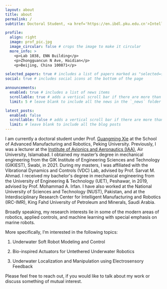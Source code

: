 ```yaml
---
layout: about
title: about
permalink: /
subtitle: Doctoral Student, <a href='https://en.ibdl.pku.edu.cn'>Intelligent Biomimetic Design Lab</a>, <a href='https://english.pku.edu.cn'>Peking University</a>.

profile:
  align: right
  image: prof_pic.jpg
  image_circular: false # crops the image to make it circular
  more_info: >
    <p>Lab 1038, ENN Building</p>
    <p>Zhongguancun N Ave, Haidian</p>
    <p>Beijing, China 100871</p>

selected_papers: true # includes a list of papers marked as "selected={true}"
social: true # includes social icons at the bottom of the page

announcements:
  enabled: true # includes a list of news items
  scrollable: true # adds a vertical scroll bar if there are more than 3 news items
  limit: 5 # leave blank to include all the news in the `_news` folder

latest_posts:
  enabled: false
  scrollable: false # adds a vertical scroll bar if there are more than 3 new posts items
  limit: # leave blank to include all the blog posts
---
```


I am currently a doctoral student under Prof. <a href='https://amr.pku.edu.cn/jzyg/szdw/X/0dba539cb6214815a8b90e659d9eabef.htm'>Guangming Xie</a> at the School of Advanced Manufacturing and Robotics, Peking University. Previously, I was a lecturer at the <a href='https://www.au.edu.pk/pages/Faculties/IAA/Departments/MechanicalAerospace/FacultyDetail.aspx?fid=1545'>Institute of Avionics and Aeronautics (IAA)</a>, Air University, Islamabad. I obtained my master’s degree in mechanical engineering from the GIK Institute of Engineering Sciences and Technology (GIKIEST), Swabi, in 2021. During my masters, I was affiliated with the Vibrational Dynamics and Controls (VDC) Lab, advised by Prof. Sarvat M. Ahmad. I received my bachelor's degree in mechanical engineering from the University of Engineering & Technology (UET), Peshawar, in 2019, advised by Prof. Mohammad A. Irfan. I have also worked at the National University of Sciences and Technology (NUST), Pakistan, and at the Interdisciplinary Research Center for Intelligent Manufacturing and Robotics (IRC-IMR), King Fahd University of Petroleum and Minerals, Saudi Arabia.

Broadly speaking, my research interests lie in some of the modern areas of robotics, applied controls, and machine learning with special emphasis on marine robots.

More specifically, I’m interested in the following topics:

1. Underwater Soft Robot Modeling and Control

2. Bio-inspired Actuators for Untethered Underwater Robotics

2. Underwater Localization and Manipulation using Electrosensory Feedback

Please feel free to reach out, if you would like to talk about my work or discuss something of mutual interest.

